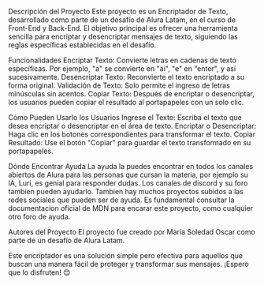 Descripción del Proyecto
Este proyecto es un Encriptador de Texto, desarrollado como parte de un desafío de Alura Latam, en el curso de Front-End y Back-End. El objetivo principal es ofrecer una herramienta sencilla para encriptar y desencriptar mensajes de texto, siguiendo las reglas específicas establecidas en el desafío.

Funcionalidades
Encriptar Texto: Convierte letras en cadenas de texto específicas. Por ejemplo, "a" se convierte en "ai", "e" en "enter", y así sucesivamente.
Desencriptar Texto: Reconvierte el texto encriptado a su forma original.
Validación de Texto: Solo permite el ingreso de letras minúsculas sin acentos.
Copiar Texto: Después de encriptar o desencriptar, los usuarios pueden copiar el resultado al portapapeles con un solo clic.

Cómo Pueden Usarlo los Usuarios
Ingrese el Texto: Escriba el texto que desea encriptar o desencriptar en el área de texto.
Encriptar o Desencriptar: Haga clic en los botones correspondientes para transformar el texto.
Copiar Resultado: Use el botón "Copiar" para guardar el texto transformado en su portapapeles.

Dónde Encontrar Ayuda
La ayuda la puedes encontrar en todos los canales abiertos de Alura para las personas que cursan la materia, por ejemplo su IA, Luri, es genial para responder dudas. Los canales de discord y su foro tambien pueden ayudarlo.
Tambien hay muchos proyectos subidos a las redes sociales que pueden ser de ayuda. 
Es fundamental consultar la documentacion oficial de MDN para encarar este proyecto, como cualquier otro foro de ayuda.

Autores del Proyecto
El proyecto fue creado por María Soledad Oscar como parte de un desafío de Alura Latam.

Este encriptador es una solución simple pero efectiva para aquellos que buscan una manera fácil de proteger y transformar sus mensajes. ¡Espero que lo disfruten! 😊
